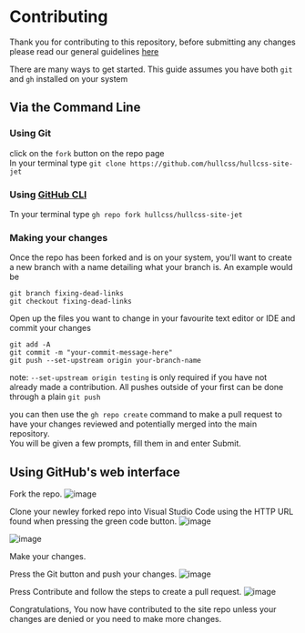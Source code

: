 # Contributing

Thank you for contributing to this repository, before submitting any changes please read our general guidelines [here](https://github.com/hullcss/contributing)  

There are many ways to get started. This guide assumes you have both `git` and `gh` installed on your system

## Via the Command Line

### Using Git

click on the `fork` button on the repo page  
In your terminal type `git clone https://github.com/hullcss/hullcss-site-jet`  

### Using [GitHub CLI](https://cli.github.com/)  

Tn your terminal type
`gh repo fork hullcss/hullcss-site-jet`  

### Making your changes

Once the repo has been forked and is on your system, you'll want to create a new branch with a name detailing what your branch is. An example would be  

```git
git branch fixing-dead-links
git checkout fixing-dead-links
````  

Open up the files you want to change in your favourite text editor or IDE and commit your changes  

```git
git add -A
git commit -m "your-commit-message-here"
git push --set-upstream origin your-branch-name
```

note: `--set-upstream origin testing` is only required if you have not already made a contribution. All pushes outside of your first can be done through a plain `git push`  

you can then use the `gh repo create` command to make a pull request to have your changes reviewed and potentially merged into the main repository.  
You will be given a few prompts, fill them in and enter Submit.  

## Using GitHub's web interface
Fork the repo.
![image](https://user-images.githubusercontent.com/32241933/172265231-af0b9d5b-319a-4d8e-b02a-6128d1653f32.png)

Clone your newley forked repo into Visual Studio Code using the HTTP URL found when pressing the green code button.
![image](https://user-images.githubusercontent.com/32241933/172265363-a7828729-d670-41a9-a973-74a42ef14dd9.png)

![image](https://user-images.githubusercontent.com/32241933/172265425-f062b8a2-0f27-4c78-8edf-2fd289f316d8.png)

Make your changes.

Press the Git button and push your changes.
![image](https://user-images.githubusercontent.com/32241933/172265784-9f0ae2e4-ffb0-451a-9f60-329b317aeb61.png)

Press Contribute and follow the steps to create a pull request.
![image](https://user-images.githubusercontent.com/32241933/172265961-adb7dcf0-4018-4698-aeba-9f86bc5a4013.png)

Congratulations, You now have contributed to the site repo unless your changes are denied or you need to make more changes.
